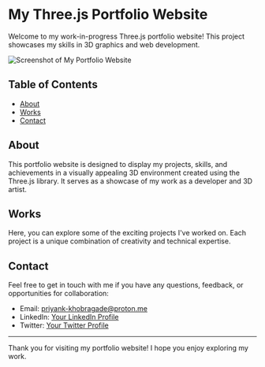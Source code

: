 # My Three.js Portfolio Website

Welcome to my work-in-progress Three.js portfolio website! This project showcases my skills in 3D graphics and web development.

![Screenshot of My Portfolio Website](screenshot.png)

## Table of Contents

- [About](#about)
- [Works](#works)
- [Contact](#contact)

## About

This portfolio website is designed to display my projects, skills, and achievements in a visually appealing 3D environment created using the Three.js library. It serves as a showcase of my work as a developer and 3D artist.

## Works

Here, you can explore some of the exciting projects I've worked on. Each project is a unique combination of creativity and technical expertise.


## Contact

Feel free to get in touch with me if you have any questions, feedback, or opportunities for collaboration:

- Email: [priyank-khobragade@proton.me](mailto:priyank-khobragade@proton.me)
- LinkedIn: [Your LinkedIn Profile](https://www.linkedin.com/in/priyank-khobragade/)
- Twitter: [Your Twitter Profile](https://twitter.com/loeb___)

---

Thank you for visiting my portfolio website! I hope you enjoy exploring my work.
